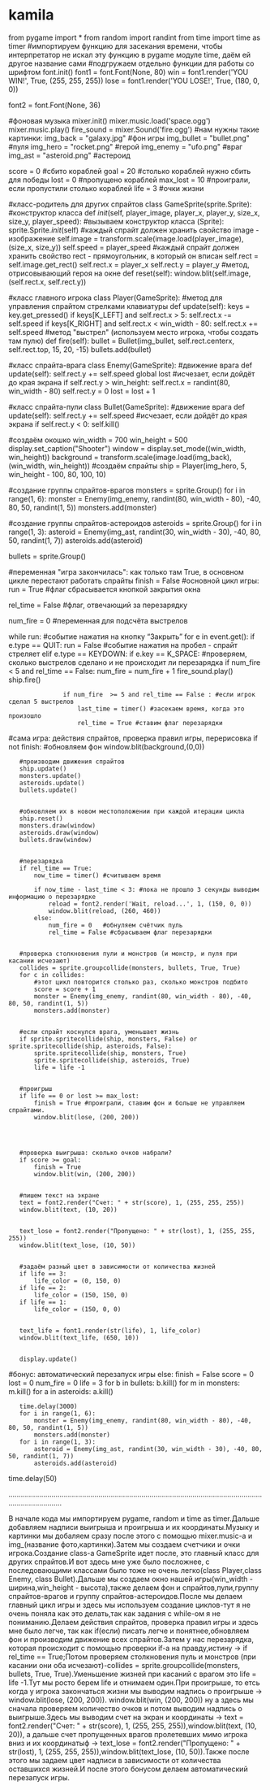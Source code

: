 # kamila
from pygame import *
from random import randint
from time import time as timer #импортируем функцию для засекания времени, чтобы интерпретатор не искал эту функцию в pygame модуле time, даём ей другое название сами
#подгружаем отдельно функции для работы со шрифтом
font.init()
font1 = font.Font(None, 80)
win = font1.render('YOU WIN!', True, (255, 255, 255))
lose = font1.render('YOU LOSE!', True, (180, 0, 0))


font2 = font.Font(None, 36)

#фоновая музыка
mixer.init()
mixer.music.load('space.ogg')
mixer.music.play()
fire_sound = mixer.Sound('fire.ogg')
#нам нужны такие картинки:
img_back = "galaxy.jpg" #фон игры
img_bullet = "bullet.png" #пуля
img_hero = "rocket.png" #герой
img_enemy = "ufo.png" #враг
img_ast = "asteroid.png" #астероид


score = 0 #сбито кораблей
goal = 20 #столько кораблей нужно сбить для победы
lost = 0 #пропущено кораблей
max_lost = 10 #проиграли, если пропустили столько кораблей
life = 3  #очки жизни


#класс-родитель для других спрайтов
class GameSprite(sprite.Sprite):
#конструктор класса
  def _init_(self, player_image, player_x, player_y, size_x, size_y, player_speed):
      #вызываем конструктор класса (Sprite):
      sprite.Sprite._init_(self)
      #каждый спрайт должен хранить свойство image - изображение
      self.image = transform.scale(image.load(player_image), (size_x, size_y))
      self.speed = player_speed
      #каждый спрайт должен хранить свойство rect - прямоугольник, в который он вписан
      self.rect = self.image.get_rect()
      self.rect.x = player_x
      self.rect.y = player_y
#метод, отрисовывающий героя на окне
  def reset(self):
      window.blit(self.image, (self.rect.x, self.rect.y))



#класс главного игрока
class Player(GameSprite):
  #метод для управления спрайтом стрелками клавиатуры
   def update(self):
       keys = key.get_pressed()
       if keys[K_LEFT] and self.rect.x > 5:
           self.rect.x -= self.speed
       if keys[K_RIGHT] and self.rect.x < win_width - 80:
           self.rect.x += self.speed
   #метод "выстрел" (используем место игрока, чтобы создать там пулю)
   def fire(self):
       bullet = Bullet(img_bullet, self.rect.centerx, self.rect.top, 15, 20, -15)
       bullets.add(bullet)



#класс спрайта-врага 
class Enemy(GameSprite):
  #движение врага
  def update(self):
      self.rect.y += self.speed
      global lost
      #исчезает, если дойдёт до края экрана
      if self.rect.y > win_height:
          self.rect.x = randint(80, win_width - 80)
          self.rect.y = 0
          lost = lost + 1


#класс спрайта-пули 
class Bullet(GameSprite):
  #движение врага
  def update(self):
      self.rect.y += self.speed
      #исчезает, если дойдёт до края экрана
      if self.rect.y < 0:
          self.kill()
  
#создаём окошко
win_width = 700
win_height = 500
display.set_caption("Shooter")
window = display.set_mode((win_width, win_height))
background = transform.scale(image.load(img_back), (win_width, win_height))
#создаём спрайты
ship = Player(img_hero, 5, win_height - 100, 80, 100, 10)


#создание группы спрайтов-врагов
monsters = sprite.Group()
for i in range(1, 6):
  monster = Enemy(img_enemy, randint(80, win_width - 80), -40, 80, 50, randint(1, 5))
  monsters.add(monster)


#создание группы спрайтов-астероидов
asteroids = sprite.Group()
for i in range(1, 3):
   asteroid = Enemy(img_ast, randint(30, win_width - 30), -40, 80, 50, randint(1, 7))
   asteroids.add(asteroid)


bullets = sprite.Group()


#переменная "игра закончилась": как только там True, в основном цикле перестают работать спрайты
finish = False
#основной цикл игры:
run = True #флаг сбрасывается кнопкой закрытия окна


rel_time = False #флаг, отвечающий за перезарядку


num_fire = 0  #переменная для подсчёта выстрелов         


while run:
   #событие нажатия на кнопку “Закрыть”
   for e in event.get():
       if e.type == QUIT:
           run = False
       #событие нажатия на пробел - спрайт стреляет
       elif e.type == KEYDOWN:
           if e.key == K_SPACE:
                   #проверяем, сколько выстрелов сделано и не происходит ли перезарядка
                   if num_fire < 5 and rel_time == False:
                       num_fire = num_fire + 1
                       fire_sound.play()
                       ship.fire()
                     
                   if num_fire  >= 5 and rel_time == False : #если игрок сделал 5 выстрелов
                       last_time = timer() #засекаем время, когда это произошло
                       rel_time = True #ставим флаг перезарядки
              

              
   #сама игра: действия спрайтов, проверка правил игры, перерисовка
   if not finish:
       #обновляем фон
       window.blit(background,(0,0))


       #производим движения спрайтов
       ship.update()
       monsters.update()
       asteroids.update()
       bullets.update()


       #обновляем их в новом местоположении при каждой итерации цикла
       ship.reset()
       monsters.draw(window)
       asteroids.draw(window)
       bullets.draw(window)


       #перезарядка
       if rel_time == True:
           now_time = timer() #считываем время
       
           if now_time - last_time < 3: #пока не прошло 3 секунды выводим информацию о перезарядке
               reload = font2.render('Wait, reload...', 1, (150, 0, 0))
               window.blit(reload, (260, 460))
           else:
               num_fire = 0   #обнуляем счётчик пуль
               rel_time = False #сбрасываем флаг перезарядки


       #проверка столкновения пули и монстров (и монстр, и пуля при касании исчезают)
       collides = sprite.groupcollide(monsters, bullets, True, True)
       for c in collides:
           #этот цикл повторится столько раз, сколько монстров подбито
           score = score + 1
           monster = Enemy(img_enemy, randint(80, win_width - 80), -40, 80, 50, randint(1, 5))
           monsters.add(monster)


       #если спрайт коснулся врага, уменьшает жизнь
       if sprite.spritecollide(ship, monsters, False) or sprite.spritecollide(ship, asteroids, False):
           sprite.spritecollide(ship, monsters, True)
           sprite.spritecollide(ship, asteroids, True)
           life = life -1


       #проигрыш
       if life == 0 or lost >= max_lost:
           finish = True #проиграли, ставим фон и больше не управляем спрайтами.
           window.blit(lose, (200, 200))




       #проверка выигрыша: сколько очков набрали?
       if score >= goal:
           finish = True
           window.blit(win, (200, 200))


       #пишем текст на экране
       text = font2.render("Счет: " + str(score), 1, (255, 255, 255))
       window.blit(text, (10, 20))


       text_lose = font2.render("Пропущено: " + str(lost), 1, (255, 255, 255))
       window.blit(text_lose, (10, 50))


       #задаём разный цвет в зависимости от количества жизней
       if life == 3:
           life_color = (0, 150, 0)
       if life == 2:
           life_color = (150, 150, 0)
       if life == 1:
           life_color = (150, 0, 0)


       text_life = font1.render(str(life), 1, life_color)
       window.blit(text_life, (650, 10))


       display.update()


   #бонус: автоматический перезапуск игры
   else:
       finish = False
       score = 0
       lost = 0
       num_fire = 0
       life = 3
       for b in bullets:
           b.kill()
       for m in monsters:
           m.kill()
       for a in asteroids:
           a.kill()   
    
       time.delay(3000)
       for i in range(1, 6):
           monster = Enemy(img_enemy, randint(80, win_width - 80), -40, 80, 50, randint(1, 5))
           monsters.add(monster)
       for i in range(1, 3):
           asteroid = Enemy(img_ast, randint(30, win_width - 30), -40, 80, 50, randint(1, 7))
           asteroids.add(asteroid)   


   time.delay(50)
   
 ......................................................................................................................................................
 
 В начале кода мы импортируем pygame, random и time as timer.Дальше добавляем надписи выигрыша и проигрыша и их координаты.Музыку и картинки мы добаляем сразу после этого с помощью mixer.music-a и img_(название фото,картинки).Затем мы создаем счетчики и очки игрока.Создание class-а GameSprite идет после, это главный класс для других спрайтов.И вот здесь мне уже было посложнее, с последовающими классами было тоже не очень легко(class Player,class Enemy, class Bullet).Дальше мы создаем окно нашей игры(win_width - ширина,win_height - высота),также делаем фон и спрайтов,пули,группу спрайтов-врагов и группу спрайтов-астероидов.После мы делаем главный цикл игры и здесь мы используем создание циклов-тут я не очень поняла как это делать,так как задания с while-ом я не пониманию.Делаем действия спрайтов, проверка правил игры и здесь мне было легче, так как if(если) писать легче и понятнее,обновляем фон и производим движение всех спрайтов.Затем у нас перезарядка, которая происходит с помощью проверки if-а на правду,истину -> if rel_time == True;Потом проверяем столкновения пуль и монстров (при касании они оба исчезают)-collides = sprite.groupcollide(monsters, bullets, True, True).Уменьшение жизней при касаний с врагом это life = life -1.Тут мы росто берем life и отнимаем один.При проигрыше, то етсь когда у игрока закончаться жизни мы выводим надпись о проигрыше -> window.blit(lose, (200, 200)). window.blit(win, (200, 200)) ну а здесь мы сначала проверяем количество очков и потом выводим надпись о выигрыше.Здесь мы выводим счет на экран и координаты -> text = font2.render("Счет: " + str(score), 1, (255, 255, 255)),window.blit(text, (10, 20)), а дальше счет пропущенных врагов пролетевших мимо игрока вниз и их координатыф -> text_lose = font2.render("Пропущено: " + str(lost), 1, (255, 255, 255)),window.blit(text_lose, (10, 50)).Также после этого мы задаем цвет надписи в зависимости от количества оставшихся жизней.И после этого бонусом делаем автоматический перезапуск игры.
  
